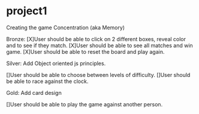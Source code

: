 # project1
Creating the game Concentration (aka Memory)

Bronze:
[X]User should be able to click on 2 different boxes, reveal color and to see if they match.
[X]User should be able to see all matches and win game.
[X]User should be able to reset the board and play again.


Silver:
Add Object oriented js principles.

[]User should be able to choose between levels of difficulty.
[]User should be able to race against the clock.

Gold:
Add card design

[]User should be able to play the game against another person.
